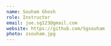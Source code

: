 ```yaml
---
name: Souham Ghosh
role: Instructor
email: joe.sg123@gmail.com
website: https://github.com/Sgsouham
photo: zsouham.jpg
---
```

